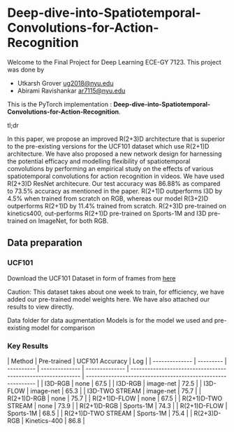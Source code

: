 # Deep-dive-into-Spatiotemporal-Convolutions-for-Action-Recognition

Welcome to the Final Project for Deep Learning ECE-GY 7123. This project was done by 
* Utkarsh Grover ug2018@nyu.edu 
* Abirami Ravishankar ar7115@nyu.edu 

This is the PyTorch implementation : **Deep-dive-into-Spatiotemporal-Convolutions-for-Action-Recognition**.

tl;dr

In this paper, we propose an improved R(2+3)D architecture that is superior to the pre-existing versions for the UCF101 dataset which use R(2+1)D architecture. We have also proposed a new network design for harnessing the potential efficacy and modelling flexibility of spatiotemporal convolutions by performing an empirical study on the effects of various spatiotemporal convolutions for action recognition in videos. We have used R(2+3)D ResNet architecure. Our test accuracy was 86.88% as compared to 73.5% accuracy as mentioned in the paper. R(2+1)D outperforms I3D by 4.5% when trained from scratch on RGB, whereas our model R(3+2)D outperforms R(2+1)D by 11.4% trained from scratch. R(2+3)D pre-trained on kinetics400, out-performs R(2+1)D pre-trained on Sports-1M and I3D pre-trained on ImageNet, for both RGB. 


## Data preparation

### UCF101

Download the UCF101 Dataset in form of frames from [here](https://www.kaggle.com/datasets/pevogam/ucf101-frames?resource=download)


Caution: This dataset takes about one week to train, for efficiency, we have added our pre-trained model weights here. We have also attached our results to view directly.

Data folder for data augmentation
Models is for the model we used and pre-existing model for comparison


### Key Results

| Method           | Pre-trained | UCF101 Accuracy                                                        | Log                                                          |
| -------------- | --------- | ---------- | -------------- | -------------- | ------------------------------------------------------------ | ------------------------------------------------------------ |
| I3D-RGB             | none          | 67.5     |
| I3D-RGB             | image-net     | 72.5     |
| I3D-FLOW            | image-net     | 65.3     |
| I3D-TWO STREAM      | image-net     | 75.7     |
| R(2+1)D-RGB         | none          | 75.7     |
| R(2+1)D-FLOW        | none          | 67.5     |
| R(2+1)D-TWO STREAM  | none          | 73.9     |
| R(2+1)D-RGB         | Sports-1M     | 74.3     |
| R(2+1)D-FLOW        | Sports-1M     | 68.5     |
| R(2+1)D-TWO STREAM  | Sports-1M     | 75.4     |
| R(2+3)D-RGB         | Kinetics-400  | 86.8     |
